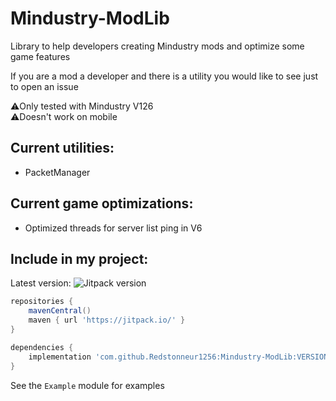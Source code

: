 # Mindustry-ModLib
Library to help developers creating Mindustry mods and optimize some game features

If you are a mod a developer and there is a utility you would like to see just to open an issue

⚠️Only tested with Mindustry V126  
⚠️Doesn't work on mobile

Current utilities:
-----

* PacketManager

Current game optimizations:
-----

* Optimized threads for server list ping in V6

Include in my project:
-----
Latest version: ![Jitpack version](https://jitpack.io/v/Redstonneur1256/Mindustry-ModLib.svg)

```groovy
repositories {
    mavenCentral()
    maven { url 'https://jitpack.io/' }
}

dependencies {
    implementation 'com.github.Redstonneur1256:Mindustry-ModLib:VERSION'
}
```

See the `Example` module for examples